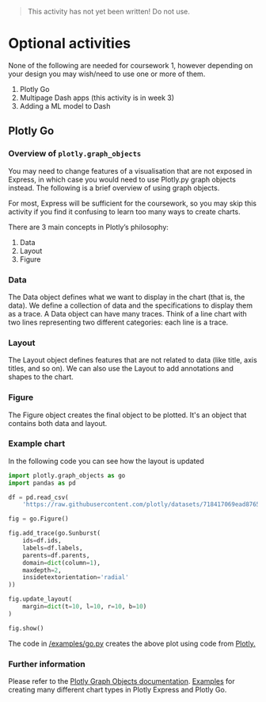 > This activity has not yet been written! Do not use.

# Optional activities

None of the following are needed for coursework 1, however depending on your design you may wish/need to use one or more of them.

1. Plotly Go
2. Multipage Dash apps (this activity is in week 3)
3. Adding a ML model to Dash

## Plotly Go

### Overview of `plotly.graph_objects`

You may need to change features of a visualisation that are not exposed in Express, in which case you would need to use
Plotly.py graph objects instead. The following is a brief overview of using graph objects.

For most, Express will be sufficient for the coursework, so you may skip this activity if you find it confusing to learn
too many ways to create charts.

There are 3 main concepts in Plotly’s philosophy:

1. Data
2. Layout
3. Figure

### Data

The Data object defines what we want to display in the chart (that is, the data). We define a collection of data and the
specifications to display them as a trace. A Data object can have many traces. Think of a line chart with two lines
representing two different categories: each line is a trace.

### Layout

The Layout object defines features that are not related to data (like title, axis titles, and so on). We can also use
the Layout to add annotations and shapes to the chart.

### Figure

The Figure object creates the final object to be plotted. It's an object that contains both data and layout.

### Example chart

In the following code you can see how the layout is updated

```python
import plotly.graph_objects as go
import pandas as pd

df = pd.read_csv(
    'https://raw.githubusercontent.com/plotly/datasets/718417069ead87650b90472464c7565dc8c2cb1c/coffee-flavors.csv')

fig = go.Figure()

fig.add_trace(go.Sunburst(
    ids=df.ids,
    labels=df.labels,
    parents=df.parents,
    domain=dict(column=1),
    maxdepth=2,
    insidetextorientation='radial'
))

fig.update_layout(
    margin=dict(t=10, l=10, r=10, b=10)
)

fig.show()
```

The code in [/examples/go.py](/examples/go.py) creates the above plot using code
from [Plotly.](https://plotly.com/python/sunburst-charts/#controlling-text-orientation-inside-sunburst-sectors)

### Further information

Please refer to the [Plotly Graph Objects documentation](https://plotly.com/python/graph-objects/).
[Examples](https://plotly.com/python/) for creating many different chart types in Plotly Express and Plotly Go.
